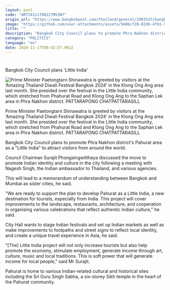 ```yaml
---
layout: post
code: "ART24111700227MV3NY"
origin_url: "https://www.bangkokpost.com/thailand/general/2903537/bangkok-city-council-plans-little-india"
image: "https://github.com/user-attachments/assets/9486cf20-02db-4fb1-9ed0-f7e466f4001c"
title: ""
description: "Bangkok City Council plans to promote Phra Nakhon district"
category: "POLITICS"
language: "en"
date: 2024-11-17T00:42:57.961Z
---
```


# 

Bangkok City Council plans 'Little India'

![Prime Minister Paetongtarn Shinawatra is greeted by visitors at the ‘Amazing Thailand Diwali Festival  Bangkok 2024’ in the Klong Ong Ang area last month. She presided over the festival in the Little India community, which stretched from Phahurat Road and Klong Ong Ang to the Saphan Lek area in Phra  Nakhon district. PATTARAPONG CHATPATTARASILL](https://github.com/user-attachments/assets/71f0d949-dc8e-4f7c-9b4f-437cb6440797)

Prime Minister Paetongtarn Shinawatra is greeted by visitors at the ‘Amazing Thailand Diwali Festival Bangkok 2024’ in the Klong Ong Ang area last month. She presided over the festival in the Little India community, which stretched from Phahurat Road and Klong Ong Ang to the Saphan Lek area in Phra Nakhon district. PATTARAPONG CHATPATTARASILL

Bangkok City Council plans to promote Phra Nakhon district's Pahurat area as a "Little India" to attract visitors from around the world.

Council Chairman Surajit Phongsingwitthaya discussed the move to promote Indian identity and culture in the city following a meeting with Nagesh Singh, the Indian ambassador to Thailand, and various agencies.

This will lead to a memorandum of understanding between Bangkok and Mumbai as sister cities, he said.

"We are ready to support the plan to develop Pahurat as a Little India, a new destination for tourists, especially from India. This project will cover improvements to the landscape, restaurants, architecture, and cooperation in organising various celebrations that reflect authentic Indian culture," he said.

City Hall wants to stage Indian festivals and set up Indian markets as well as make improvements to footpaths and street signs to reflect local identity, and create a unique travel experience in Asia, he said.

"\[The\] Little India project will not only increase tourists but also help promote the economy, stimulate employment, generate income through art, culture, music and local traditions. This is soft power that will generate income for local people," said Mr Surajit.

Pahurat is home to various Indian-related cultural and historical sites including the Sri Guru Singh Sabha, a six-storey Sikh temple in the heart of the Pahurat community.